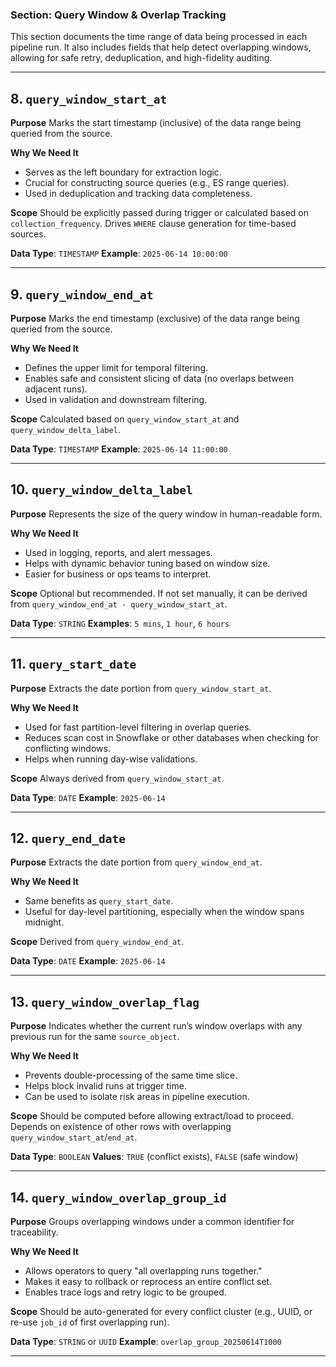 ### Section: **Query Window & Overlap Tracking**

This section documents the time range of data being processed in each pipeline run. It also includes fields that help detect overlapping windows, allowing for safe retry, deduplication, and high-fidelity auditing.

---

## 8. `query_window_start_at`

**Purpose**
Marks the start timestamp (inclusive) of the data range being queried from the source.

**Why We Need It**

* Serves as the left boundary for extraction logic.
* Crucial for constructing source queries (e.g., ES range queries).
* Used in deduplication and tracking data completeness.

**Scope**
Should be explicitly passed during trigger or calculated based on `collection_frequency`. Drives `WHERE` clause generation for time-based sources.

**Data Type**: `TIMESTAMP`
**Example**: `2025-06-14 10:00:00`

---

## 9. `query_window_end_at`

**Purpose**
Marks the end timestamp (exclusive) of the data range being queried from the source.

**Why We Need It**

* Defines the upper limit for temporal filtering.
* Enables safe and consistent slicing of data (no overlaps between adjacent runs).
* Used in validation and downstream filtering.

**Scope**
Calculated based on `query_window_start_at` and `query_window_delta_label`.

**Data Type**: `TIMESTAMP`
**Example**: `2025-06-14 11:00:00`

---

## 10. `query_window_delta_label`

**Purpose**
Represents the size of the query window in human-readable form.

**Why We Need It**

* Used in logging, reports, and alert messages.
* Helps with dynamic behavior tuning based on window size.
* Easier for business or ops teams to interpret.

**Scope**
Optional but recommended. If not set manually, it can be derived from `query_window_end_at - query_window_start_at`.

**Data Type**: `STRING`
**Examples**: `5 mins`, `1 hour`, `6 hours`

---

## 11. `query_start_date`

**Purpose**
Extracts the date portion from `query_window_start_at`.

**Why We Need It**

* Used for fast partition-level filtering in overlap queries.
* Reduces scan cost in Snowflake or other databases when checking for conflicting windows.
* Helps when running day-wise validations.

**Scope**
Always derived from `query_window_start_at`.

**Data Type**: `DATE`
**Example**: `2025-06-14`

---

## 12. `query_end_date`

**Purpose**
Extracts the date portion from `query_window_end_at`.

**Why We Need It**

* Same benefits as `query_start_date`.
* Useful for day-level partitioning, especially when the window spans midnight.

**Scope**
Derived from `query_window_end_at`.

**Data Type**: `DATE`
**Example**: `2025-06-14`

---

## 13. `query_window_overlap_flag`

**Purpose**
Indicates whether the current run’s window overlaps with any previous run for the same `source_object`.

**Why We Need It**

* Prevents double-processing of the same time slice.
* Helps block invalid runs at trigger time.
* Can be used to isolate risk areas in pipeline execution.

**Scope**
Should be computed before allowing extract/load to proceed. Depends on existence of other rows with overlapping `query_window_start_at`/`end_at`.

**Data Type**: `BOOLEAN`
**Values**: `TRUE` (conflict exists), `FALSE` (safe window)

---

## 14. `query_window_overlap_group_id`

**Purpose**
Groups overlapping windows under a common identifier for traceability.

**Why We Need It**

* Allows operators to query "all overlapping runs together."
* Makes it easy to rollback or reprocess an entire conflict set.
* Enables trace logs and retry logic to be grouped.

**Scope**
Should be auto-generated for every conflict cluster (e.g., UUID, or re-use `job_id` of first overlapping run).

**Data Type**: `STRING` or `UUID`
**Example**: `overlap_group_20250614T1000`

---
